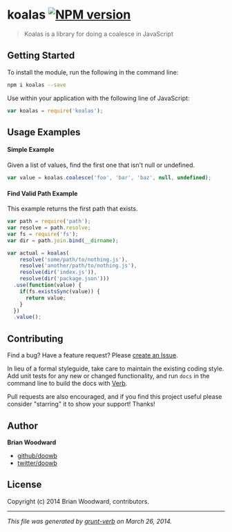 # koalas [![NPM version](https://badge.fury.io/js/koalas.png)](http://badge.fury.io/js/koalas)

> Koalas is a library for doing a coalesce in JavaScript

## Getting Started
To install the module, run the following in the command line:

```bash
npm i koalas --save
```

Use within your application with the following line of JavaScript:

```js
var koalas = require('koalas');
```




## Usage Examples
#### Simple Example

Given a list of values, find the first one that isn't null or undefined.

```js
var value = koalas.coalesce('foo', 'bar', 'baz', null, undefined);
```

#### Find Valid Path Example

This example returns the first path that exists.

```js
var path = require('path');
var resolve = path.resolve;
var fs = require('fs');
var dir = path.join.bind(__dirname);

var actual = koalas(
    resolve('some/path/to/nothing.js'),
    resolve('another/path/to/nothing.js'),
    resolve(dir('index.js')),
    resolve(dir('package.json')))
  .use(function(value) {
    if(fs.existsSync(value)) {
      return value;
    }
  })
  .value();
```


## Contributing
Find a bug? Have a feature request? Please [create an Issue](https://github.com/doowb/koalas/issues).

In lieu of a formal styleguide, take care to maintain the existing coding style. Add unit tests for any new or changed functionality,
and run `docs` in the command line to build the docs with [Verb](https://github.com/assemble/verb).

Pull requests are also encouraged, and if you find this project useful please consider "starring" it to show your support! Thanks!

## Author

**Brian Woodward**

+ [github/doowb](https://github.com/doowb)
+ [twitter/doowb](http://twitter.com/jonschlinkert)

## License
Copyright (c) 2014 Brian Woodward, contributors.  


***

_This file was generated by [grunt-verb](https://github.com/assemble/grunt-verb) on March 26, 2014._
